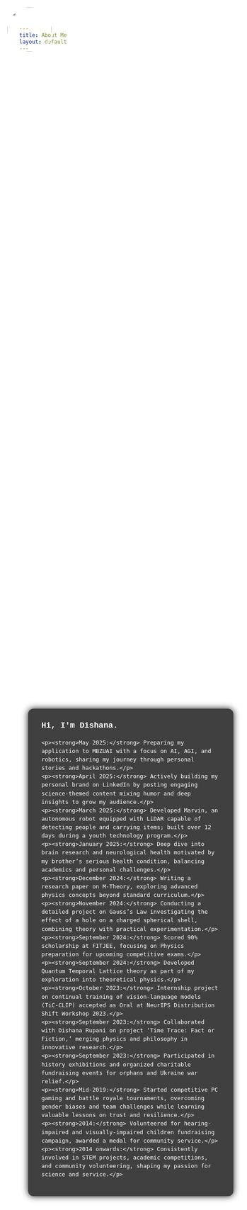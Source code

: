 ```yaml
---
title: About Me
layout: default
---
```


<style>
  html, body {
    margin: 0;
    height: 100%;
    overflow: hidden; /* no page scroll */
    font-family: Arial, sans-serif;
    color: white;
    background: url('/assets/my-background.jpg') no-repeat center center fixed;
    background-size: cover;
  }

  /* Profile image + socials top-left */
  .profile-container {
    position: fixed;
    top: 20px;
    left: 20px;
    text-align: center;
    color: white;
    z-index: 10;
  }

  .profile-container img {
    width: 100px;
    height: 100px;
    border-radius: 50%;
    border: 3px solid white;
    object-fit: cover;
  }

  .social-links {
    margin-top: 10px;
    display: flex;
    gap: 12px;
    justify-content: center;
  }

  .social-links a {
    color: white;
    text-decoration: none;
    font-size: 24px;
    transition: color 0.3s ease;
  }

  .social-links a:hover {
    color: #1da1f2;
  }

  /* Center container */
  .container {
    height: 100vh;
    display: flex;
    justify-content: center;
    align-items: center;
    padding: 20px;
  }

  /* Scrollable about box */
  .about-box {
    background: rgba(0, 0, 0, 0.75);
    width: 420px;
    max-height: 70vh;
    padding: 25px 30px;
    border-radius: 12px;
    overflow-y: auto;
    box-shadow: 0 0 15px rgba(0,0,0,0.9);
    font-family: 'Courier New', monospace;
    font-size: 15px;
    line-height: 1.5;
  }

  .about-box p {
    margin: 0 0 10px 0;
  }

  .about-box strong {
    font-size: 18px;
  }

</style>

<div class="profile-container">
  <img src="/assets/my-photo.jpg" alt="Dishana's Photo" />
  <div class="social-links">
    <a href="https://github.com/meowww11" target="_blank" aria-label="GitHub">🐱</a>
    <a href="https://linkedin.com/in/meowww11" target="_blank" aria-label="LinkedIn">🔗</a>
  </div>
</div>

<div class="container">
  <div class="about-box">
    <p><strong>Hi, I'm Dishana.</strong></p>
    
    <p><strong>May 2025:</strong> Preparing my application to MBZUAI with a focus on AI, AGI, and robotics, sharing my journey through personal stories and hackathons.</p>
    <p><strong>April 2025:</strong> Actively building my personal brand on LinkedIn by posting engaging science-themed content mixing humor and deep insights to grow my audience.</p>
    <p><strong>March 2025:</strong> Developed Marvin, an autonomous robot equipped with LiDAR capable of detecting people and carrying items; built over 12 days during a youth technology program.</p>
    <p><strong>January 2025:</strong> Deep dive into brain research and neurological health motivated by my brother’s serious health condition, balancing academics and personal challenges.</p>
    <p><strong>December 2024:</strong> Writing a research paper on M-Theory, exploring advanced physics concepts beyond standard curriculum.</p>
    <p><strong>November 2024:</strong> Conducting a detailed project on Gauss’s Law investigating the effect of a hole on a charged spherical shell, combining theory with practical experimentation.</p>
    <p><strong>September 2024:</strong> Scored 90% scholarship at FITJEE, focusing on Physics preparation for upcoming competitive exams.</p>
    <p><strong>September 2024:</strong> Developed Quantum Temporal Lattice theory as part of my exploration into theoretical physics.</p>
    <p><strong>October 2023:</strong> Internship project on continual training of vision-language models (TiC-CLIP) accepted as Oral at NeurIPS Distribution Shift Workshop 2023.</p>
    <p><strong>September 2023:</strong> Collaborated with Dishana Rupani on project ‘Time Trace: Fact or Fiction,’ merging physics and philosophy in innovative research.</p>
    <p><strong>September 2023:</strong> Participated in history exhibitions and organized charitable fundraising events for orphans and Ukraine war relief.</p>
    <p><strong>Mid-2019:</strong> Started competitive PC gaming and battle royale tournaments, overcoming gender biases and team challenges while learning valuable lessons on trust and resilience.</p>
    <p><strong>2014:</strong> Volunteered for hearing-impaired and visually-impaired children fundraising campaign, awarded a medal for community service.</p>
    <p><strong>2014 onwards:</strong> Consistently involved in STEM projects, academic competitions, and community volunteering, shaping my passion for science and service.</p>
  </div>
</div>
